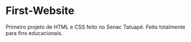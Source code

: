 # First-Website
Primeiro projeto de HTML e CSS feito no Senac Tatuapé. Feito totalmente para fins educacionais.
